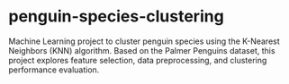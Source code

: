 # penguin-species-clustering
Machine Learning project to cluster penguin species using the K-Nearest Neighbors (KNN) algorithm. Based on the Palmer Penguins dataset, this project explores feature selection, data preprocessing, and clustering performance evaluation.

